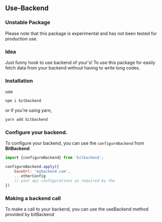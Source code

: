 ## Use-Backend
### Unstable Package
Please note that this package is experimental and has not been tested for production use.

### Idea
Just funny hook to use backend of your's!
To use this package for easily fetch data from your backend without having to write long codes.

### Installation
use
```bash
npm i bitbackend
```
or if you're using yarn,
```bash
yarn add bitbackend
```

### Configure your backend.
To configure your backend, you can use the `configureBackend` from <strong>BitBackend</strong>

```javascript
import {configureBackend} from 'bitbackend';

configureBackend.apply({
    baseUrl: 'mybackend.com',
    ...otherConfig
    // your api configurations as required by the 
})

```

### Making a backend call
To make a call to your backend, you can use the useBackend method provided by bitBackend